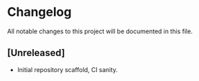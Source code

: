 # Changelog
All notable changes to this project will be documented in this file.

## [Unreleased]
- Initial repository scaffold, CI sanity.

